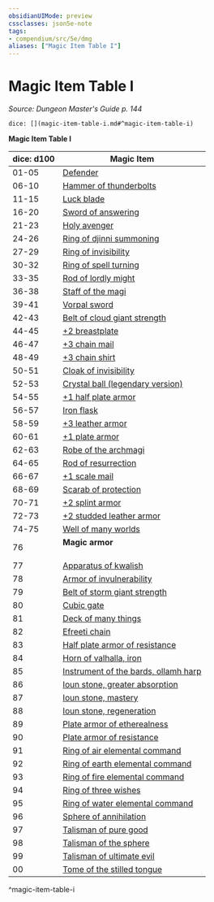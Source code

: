 ```yaml
---
obsidianUIMode: preview
cssclasses: json5e-note
tags:
- compendium/src/5e/dmg
aliases: ["Magic Item Table I"]
---
```

# Magic Item Table I
*Source: Dungeon Master's Guide p. 144* 

`dice: [](magic-item-table-i.md#^magic-item-table-i)`

**Magic Item Table I**

| dice: d100 | Magic Item |
|------------|------------|
| 01-05 | [Defender](/2-Mechanics/CLI/items/defender.md) |
| 06-10 | [Hammer of thunderbolts](/2-Mechanics/CLI/items/hammer-of-thunderbolts.md) |
| 11-15 | [Luck blade](/2-Mechanics/CLI/items/luck-blade.md) |
| 16-20 | [Sword of answering](/2-Mechanics/CLI/items/sword-of-answering.md) |
| 21-23 | [Holy avenger](/2-Mechanics/CLI/items/holy-avenger.md) |
| 24-26 | [Ring of djinni summoning](/2-Mechanics/CLI/items/ring-of-djinni-summoning.md) |
| 27-29 | [Ring of invisibility](/2-Mechanics/CLI/items/ring-of-invisibility.md) |
| 30-32 | [Ring of spell turning](/2-Mechanics/CLI/items/ring-of-spell-turning.md) |
| 33-35 | [Rod of lordly might](/2-Mechanics/CLI/items/rod-of-lordly-might.md) |
| 36-38 | [Staff of the magi](/2-Mechanics/CLI/items/staff-of-the-magi.md) |
| 39-41 | [Vorpal sword](/2-Mechanics/CLI/items/vorpal-sword.md) |
| 42-43 | [Belt of cloud giant strength](/2-Mechanics/CLI/items/belt-of-cloud-giant-strength.md) |
| 44-45 | [+2 breastplate](/2-Mechanics/CLI/items/2-armor.md) |
| 46-47 | [+3 chain mail](/2-Mechanics/CLI/items/3-armor.md) |
| 48-49 | [+3 chain shirt](/2-Mechanics/CLI/items/3-armor.md) |
| 50-51 | [Cloak of invisibility](/2-Mechanics/CLI/items/cloak-of-invisibility.md) |
| 52-53 | [Crystal ball (legendary version)](/2-Mechanics/CLI/items/crystal-ball-legendary-version.md) |
| 54-55 | [+1 half plate armor](/2-Mechanics/CLI/items/1-armor.md) |
| 56-57 | [Iron flask](/2-Mechanics/CLI/items/iron-flask.md) |
| 58-59 | [+3 leather armor](/2-Mechanics/CLI/items/3-armor.md) |
| 60-61 | [+1 plate armor](/2-Mechanics/CLI/items/1-armor.md) |
| 62-63 | [Robe of the archmagi](/2-Mechanics/CLI/items/robe-of-the-archmagi.md) |
| 64-65 | [Rod of resurrection](/2-Mechanics/CLI/items/rod-of-resurrection.md) |
| 66-67 | [+1 scale mail](/2-Mechanics/CLI/items/1-armor.md) |
| 68-69 | [Scarab of protection](/2-Mechanics/CLI/items/scarab-of-protection.md) |
| 70-71 | [+2 splint armor](/2-Mechanics/CLI/items/2-armor.md) |
| 72-73 | [+2 studded leather armor](/2-Mechanics/CLI/items/2-armor.md) |
| 74-75 | [Well of many worlds](/2-Mechanics/CLI/items/well-of-many-worlds.md) |
| 76 | **Magic armor**<br /><br />| 1d12 |  |<br />|------|--|<br />| 1-2 | [+2 half plate armor](/2-Mechanics/CLI/items/2-armor.md) |<br />| 3-4 | [+2 plate armor](/2-Mechanics/CLI/items/2-armor.md) |<br />| 5-6 | [+3 studded leather armor](/2-Mechanics/CLI/items/3-armor.md) |<br />| 7-8 | [+3 breastplate](/2-Mechanics/CLI/items/3-armor.md) |<br />| 9-10 | [+3 splint armor](/2-Mechanics/CLI/items/3-armor.md) |<br />| 11 | [+3 half plate armor](/2-Mechanics/CLI/items/3-armor.md) |<br />| 12 | [+3 plate armor](/2-Mechanics/CLI/items/3-armor.md) |<br />^magic-armor |
| 77 | [Apparatus of kwalish](/2-Mechanics/CLI/items/apparatus-of-kwalish.md) |
| 78 | [Armor of invulnerability](/2-Mechanics/CLI/items/armor-of-invulnerability.md) |
| 79 | [Belt of storm giant strength](/2-Mechanics/CLI/items/belt-of-storm-giant-strength.md) |
| 80 | [Cubic gate](/2-Mechanics/CLI/items/cubic-gate.md) |
| 81 | [Deck of many things](/2-Mechanics/CLI/items/deck-of-many-things.md) |
| 82 | [Efreeti chain](/2-Mechanics/CLI/items/efreeti-chain.md) |
| 83 | [Half plate armor of resistance](/2-Mechanics/CLI/items/armor-of-resistance.md) |
| 84 | [Horn of valhalla, iron](/2-Mechanics/CLI/items/horn-of-valhalla-iron.md) |
| 85 | [Instrument of the bards, ollamh harp](/2-Mechanics/CLI/items/instrument-of-the-bards-ollamh-harp.md) |
| 86 | [Ioun stone, greater absorption](/2-Mechanics/CLI/items/ioun-stone-greater-absorption.md) |
| 87 | [Ioun stone, mastery](/2-Mechanics/CLI/items/ioun-stone-mastery.md) |
| 88 | [Ioun stone, regeneration](/2-Mechanics/CLI/items/ioun-stone-regeneration.md) |
| 89 | [Plate armor of etherealness](/2-Mechanics/CLI/items/plate-armor-of-etherealness.md) |
| 90 | [Plate armor of resistance](/2-Mechanics/CLI/items/armor-of-resistance.md) |
| 91 | [Ring of air elemental command](/2-Mechanics/CLI/items/ring-of-air-elemental-command.md) |
| 92 | [Ring of earth elemental command](/2-Mechanics/CLI/items/ring-of-earth-elemental-command.md) |
| 93 | [Ring of fire elemental command](/2-Mechanics/CLI/items/ring-of-fire-elemental-command.md) |
| 94 | [Ring of three wishes](/2-Mechanics/CLI/items/ring-of-three-wishes.md) |
| 95 | [Ring of water elemental command](/2-Mechanics/CLI/items/ring-of-water-elemental-command.md) |
| 96 | [Sphere of annihilation](/2-Mechanics/CLI/items/sphere-of-annihilation.md) |
| 97 | [Talisman of pure good](/2-Mechanics/CLI/items/talisman-of-pure-good.md) |
| 98 | [Talisman of the sphere](/2-Mechanics/CLI/items/talisman-of-the-sphere.md) |
| 99 | [Talisman of ultimate evil](/2-Mechanics/CLI/items/talisman-of-ultimate-evil.md) |
| 00 | [Tome of the stilled tongue](/2-Mechanics/CLI/items/tome-of-the-stilled-tongue.md) |
^magic-item-table-i